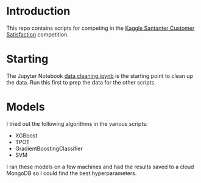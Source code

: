 # Introduction

This repo contains scripts for competing in the [Kaggle Santanter Customer Satisfaction](https://www.kaggle.com/c/santander-customer-satisfaction) competition.

# Starting

The Jupyter Notebook [data cleaning.ipynb](https://github.com/poindextrose/Kaggle-Santander-Customer-Satisfaction/blob/master/data%20cleaning.ipynb) is the starting point to clean up the data. Run this first to prep the data for the other scripts.

# Models

I tried out the following algorithms in the various scripts:
* XGBoost
* TPOT
* GradientBoostingClassifier
* SVM

I ran these models on a few machines and had the results saved to a cloud MongoDB so I could find the best hyperparameters.
